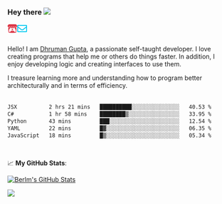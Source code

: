 ### Hey there <img src="https://media.giphy.com/media/hvRJCLFzcasrR4ia7z/giphy.gif" width="25px">

<a href="https://itch.io/profile/berlm">
  <img align="left" alt="Berlm's Itch" width="22px" src="/assets/itch-io.svg" />
</a>
<a href="mailto:me@berlm.me">
  <img align="left" alt="Email Berlm" width="22px" src="/assets/envelope.svg" />
</a>

<br />  
<br />  
  
Hello! I am [Dhruman Gupta](https://berlm.me/), a passionate self-taught developer. I love creating programs that help me or others do things faster. In addition, I enjoy developing logic and creating interfaces to use them.  

I treasure learning more and understanding how to program better architecturally and in terms of efficiency.  
<br />

<!--START_SECTION:waka-->
```text
JSX          2 hrs 21 mins   ██████████░░░░░░░░░░░░░░░   40.53 % 
C#           1 hr 58 mins    ████████▒░░░░░░░░░░░░░░░░   33.95 % 
Python       43 mins         ███░░░░░░░░░░░░░░░░░░░░░░   12.54 % 
YAML         22 mins         █▓░░░░░░░░░░░░░░░░░░░░░░░   06.35 % 
JavaScript   18 mins         █▒░░░░░░░░░░░░░░░░░░░░░░░   05.34 % 
```
<!--END_SECTION:waka-->
<br />  
  
📈 **My GitHub Stats**:  
  
[![Berlm's GitHub Stats](https://github-readme-stats.vercel.app/api?username=dhrumangupta&theme=gotham&show_icons=true&count_private=true)](https://berlm.me)  
  
<img src="https://github-readme-streak-stats.herokuapp.com/?user=DhrumanGupta&theme=dark">  
